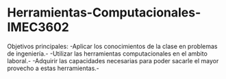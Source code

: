 # Herramientas-Computacionales-IMEC3602

Objetivos principales:
  -Aplicar los conocimientos de la clase en problemas de ingeniería.-
  -Utilizar las herramientas computacionales en el ambito laboral.-
  -Adquirir las capacidades necesarias para poder sacarle el mayor provecho a estas herramientas.-
  

